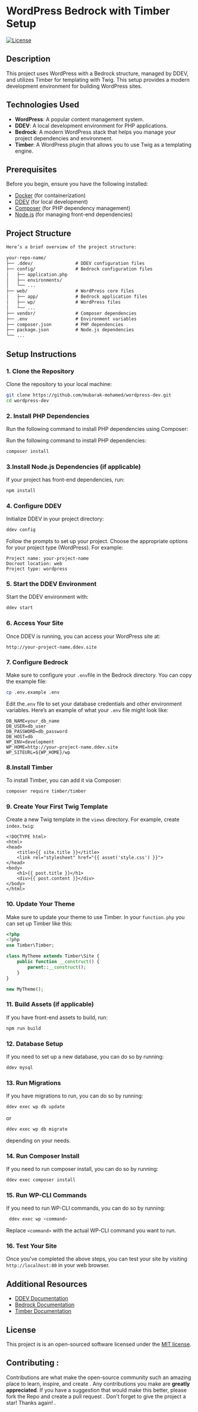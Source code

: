 WordPress Bedrock with Timber Setup
=================
[![License](https://poser.pugx.org/mubarak-mohamed/wordpress-dev/license)](https://packagist.org/packages/mubarak-mohamed/wordpress-dev/blob/master/LICENSE.txt) 


## Description

This project uses WordPress with a Bedrock structure, managed by DDEV, and utilizes Timber for templating with Twig. This setup provides a modern development environment for building WordPress sites.

## Technologies Used

- **WordPress**: A popular content management system.
- **DDEV**: A local development environment for PHP applications.
- **Bedrock**: A modern WordPress stack that helps you manage your project dependencies and environment.
- **Timber**: A WordPress plugin that allows you to use Twig as a templating engine.

## Prerequisites

Before you begin, ensure you have the following installed:

- [Docker](https://www.docker.com/get-started) (for containerization)
- [DDEV](https://ddev.readthedocs.io/en/stable/) (for local development)
- [Composer](https://getcomposer.org/) (for PHP dependency management)
- [Node.js](https://nodejs.org/) (for managing front-end dependencies)


## Project Structure
```markdown
Here’s a brief overview of the project structure:

your-repo-name/
├── .ddev/                # DDEV configuration files
├── config/               # Bedrock configuration files
│   ├── application.php
│   ├── environments/
│   └── ...
├── web/                  # WordPress core files
│   ├── app/              # Bedrock application files
│   ├── wp/               # WordPress files
│   └── ...
├── vendor/               # Composer dependencies
├── .env                  # Environment variables
├── composer.json         # PHP dependencies
├── package.json          # Node.js dependencies
└── ...
```

## Setup Instructions

### 1. Clone the Repository
Clone the repository to your local machine:

```bash 
git clone https://github.com/mubarak-mohamed/wordpress-dev.git
cd wordpress-dev
```
### 2. Install PHP Dependencies

Run the following command to install PHP dependencies using Composer:

Run the following command to install PHP dependencies:
```bash 
composer install
```
### 3.Install Node.js Dependencies (if applicable)

If your project has front-end dependencies, run:
```bash
npm install
```
### 4. Configure DDEV
Initialize DDEV in your project directory:

```bash
ddev config
```
Follow the prompts to set up your project. Choose the appropriate options for your project type (WordPress). For example:

    Project name: your-project-name
    Docroot location: web
    Project type: wordpress

### 5.  Start the DDEV Environment

Start the DDEV environment with:

```bash
ddev start
```
### 6. Access Your Site

Once DDEV is running, you can access your WordPress site at:
```code
http://your-project-name.ddev.site
```

### 7. Configure Bedrock

Make sure to configure your ```.env```file in the Bedrock directory. You can copy the example file:

```bash
cp .env.example .env
```
Edit the```.env``` file to set your database credentials and other environment variables. Here’s an example of what your ```.env```  file might look like:
```dotenv
DB_NAME=your_db_name
DB_USER=db_user
DB_PASSWORD=db_password
DB_HOST=db
WP_ENV=development
WP_HOME=http://your-project-name.ddev.site
WP_SITEURL=${WP_HOME}/wp
``` 
### 8.Install Timber

To install Timber, you can add it via Composer:
```bash
composer require timber/timber
```
### 9. Create Your First Twig Template

Create a new Twig template in the ```views``` directory. For example, create ```index.twig```:
```twig
<!DOCTYPE html>
<html>
<head>
    <title>{{ site.title }}</title>
    <link rel="stylesheet" href="{{ asset('style.css') }}">
</head>
<body>
    <h1>{{ post.title }}</h1>
    <div>{{ post.content }}</div>
</body>
</html>
```

### 10. Update Your Theme

Make sure to update your theme to use Timber. In your ```function.php```
you can set up Timber like this:

```php
<?php
<?php
use Timber\Timber;

class MyTheme extends Timber\Site {
    public function __construct() {
        parent::__construct();
    }
}

new MyTheme();
```

### 11. Build Assets (if applicable)

If you have front-end assets to build, run:

```bash
npm run build
```

### 12. Database Setup

If you need to set up a new database, you can do so by running:

```bash
ddev mysql
```
### 13. Run Migrations
If you have migrations to run, you can do so by running:
   ```bash
   ddev exec wp db update
   ```
   or
   ```bash
   ddev exec wp db migrate
   ```
   depending on your needs.
   ### 14. Run Composer Install
   If you need to run composer install, you can do so by running:

 ```bash
 ddev exec composer install
  ```
  ### 15. Run WP-CLI Commands
  If you need to run WP-CLI commands, you can do so by running:
  ```bash
   ddev exec wp <command>
  ```
Replace `<command>` with the actual WP-CLI command you want to run.
### 16. Test Your Site 

Once you've completed the above steps, you can test your site by visiting ` http://localhost:80 ` in your web browser.

## Additional Resources

- [DDEV Documentation](https://ddev.readthedocs.io/en/stable/)
- [Bedrock Documentation](https://roots.io/bedrock/)
- [Timber Documentation](https://timber.github.io/timber/) 
## License
This project is is an open-sourced software licensed under the [MIT license](https://github.com/mubarak-mohamed/wordpress-dev/blob/master/LICENSE.txt).

## Contributing :
Contributions are what make the open-source community such an amazing place to learn, inspire, and create 
. Any contributions you make are **greatly appreciated**.
If you have a suggestion that would make this better, please fork the Repo and create a pull request
. Don't forget to give the project a star! Thanks again! .

